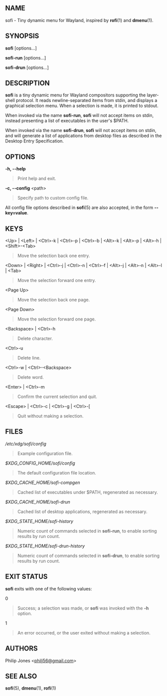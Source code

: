 ## NAME

sofi - Tiny dynamic menu for Wayland, inspired by **rofi**(1) and
**dmenu**(1).

## SYNOPSIS

**sofi** \[options...\]

**sofi-run** \[options...\]

**sofi-drun** \[options...\]

## DESCRIPTION

**sofi** is a tiny dynamic menu for Wayland compositors supporting the
layer-shell protocol. It reads newline-separated items from stdin, and
displays a graphical selection menu. When a selection is made, it is
printed to stdout.

When invoked via the name **sofi-run**, **sofi** will not accept items
on stdin, instead presenting a list of executables in the user's \$PATH.

When invoked via the name **sofi-drun**, **sofi** will not accept items
on stdin, and will generate a list of applications from desktop files as
described in the Desktop Entry Specification.

## OPTIONS

**-h, --help**

> Print help and exit.

**-c, --config** \<path\>

> Specify path to custom config file.

All config file options described in **sofi**(5) are also accepted, in
the form **--key=value**.

## KEYS

\<Up\> \| \<Left\> \| \<Ctrl\>-k \| \<Ctrl\>-p \| \<Ctrl\>-b \|
\<Alt\>-k \| \<Alt\>-p \| \<Alt\>-h \| \<Shift\>-\<Tab\>

> Move the selection back one entry.

\<Down\> \| \<Right\> \| \<Ctrl\>-j \| \<Ctrl\>-n \| \<Ctrl\>-f \|
\<Alt\>-j \| \<Alt\>-n \| \<Alt\>-l \| \<Tab\>

> Move the selection forward one entry.

\<Page Up\>

> Move the selection back one page.

\<Page Down\>

> Move the selection forward one page.

\<Backspace\> \| \<Ctrl\>-h

> Delete character.

\<Ctrl\>-u

> Delete line.

\<Ctrl\>-w \| \<Ctrl\>-\<Backspace\>

> Delete word.

\<Enter\> \| \<Ctrl\>-m

> Confirm the current selection and quit.

\<Escape\> \| \<Ctrl\>-c \| \<Ctrl\>-g \| \<Ctrl\>-\[

> Quit without making a selection.

## FILES

*/etc/xdg/sofi/config*

> Example configuration file.

*\$XDG_CONFIG_HOME/sofi/config*

> The default configuration file location.

*\$XDG_CACHE_HOME/sofi-compgen*

> Cached list of executables under \$PATH, regenerated as necessary.

*\$XDG_CACHE_HOME/sofi-drun*

> Cached list of desktop applications, regenerated as necessary.

*\$XDG_STATE_HOME/sofi-history*

> Numeric count of commands selected in **sofi-run**, to enable sorting
> results by run count.

*\$XDG_STATE_HOME/sofi-drun-history*

> Numeric count of commands selected in **sofi-drun**, to enable sorting
> results by run count.

## EXIT STATUS

**sofi** exits with one of the following values:

0

> Success; a selection was made, or **sofi** was invoked with the **-h**
> option.

1

> An error occurred, or the user exited without making a selection.

## AUTHORS

Philip Jones \<<philj56@gmail.com>\>

## SEE ALSO

**sofi**(5), **dmenu**(1), **rofi**(1)
